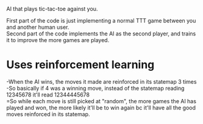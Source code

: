 AI that plays tic-tac-toe against you.

First part of the code is just implementing a normal TTT game between you and another human user.\
Second part of the code implements the AI as the second player, and trains it to improve the more games are played.


# Uses reinforcement learning
-When the AI wins, the moves it made are reinforced in its statemap 3 times\
-So basically if 4 was a winning move, instead of the statemap reading 12345678 it'll read 12344445678\
=So while each move is still picked at "random", the more games the AI has played and won, the more likely it'll be to win again bc it'll have all the good moves reinforced in its statemap. 





